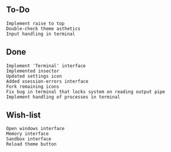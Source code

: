 To-Do
-----
    Implement raise to top
    Double-check theme asthetics
    Input handling in terminal

Done
----
    Implement 'Terminal' interface
    Implemented insector
    Updated settings icon
    Added xsession-errors interface
    Fork remaining icons
    Fix bug in terminal that locks system on reading output pipe
    Implement handling of processes in terminal

Wish-list
---------
    Open windows interface
    Memory interface
    Sandbox interface
    Reload theme button
